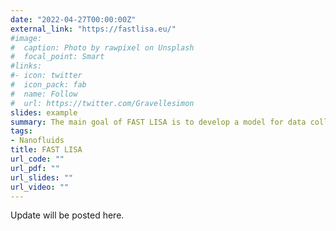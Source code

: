 ```yaml
---
date: "2022-04-27T00:00:00Z"
external_link: "https://fastlisa.eu/"
#image:
#  caption: Photo by rawpixel on Unsplash
#  focal_point: Smart
#links:
#- icon: twitter
#  icon_pack: fab
#  name: Follow
#  url: https://twitter.com/Gravellesimon
slides: example
summary: The main goal of FAST LISA is to develop a model for data collection, capacity building, and community engagement. It focuses on training ambassadors for online and offline awareness actions that identify and combat hate speech online. Furthermore, the effect of youth speech on AI-based algorithmic detection of hate speech is explored. For this purpose, a framework for identifying youth language biases in datasets is developed. The findings are incorporated into the development of domain-specific machine learning algorithms for classifying hate speech.
tags:
- Nanofluids
title: FAST LISA
url_code: ""
url_pdf: ""
url_slides: ""
url_video: ""
---
```

Update will be posted here.

